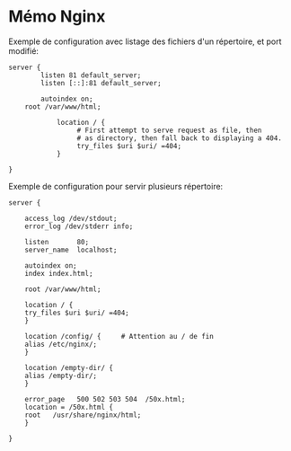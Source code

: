 # Mémo Nginx

Exemple de configuration avec listage des fichiers d'un répertoire, et port modifié:

	server {
	        listen 81 default_server;
        	listen [::]:81 default_server;

	        autoindex on;
		root /var/www/html;
		
                location / {
                     # First attempt to serve request as file, then
                     # as directory, then fall back to displaying a 404.
                     try_files $uri $uri/ =404;
                }
	
	}

Exemple de configuration pour servir plusieurs répertoire:

	server {

	    access_log /dev/stdout;
	    error_log /dev/stderr info;

	    listen       80;
	    server_name  localhost;

	    autoindex on;
	    index index.html;

	    root /var/www/html;

	    location / {
		try_files $uri $uri/ =404;
	    }

	    location /config/ { 	# Attention au / de fin
		alias /etc/nginx/;
	    }

	    location /empty-dir/ {
		alias /empty-dir/;
	    }

	    error_page   500 502 503 504  /50x.html;
	    location = /50x.html {
		root   /usr/share/nginx/html;
	    }

	}

